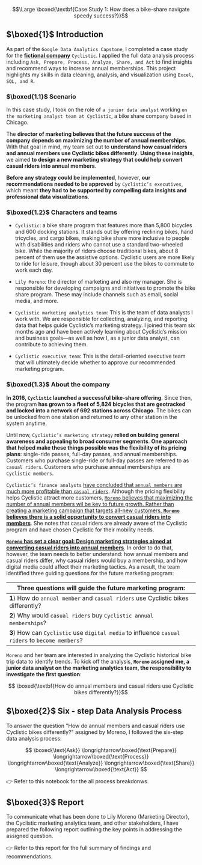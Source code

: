 $$\Large \boxed{\textbf{Case Study 1: How does a bike-share navigate speedy success?}}$$

## $\boxed{1}$ Introduction

As part of the `Google Data Analytics Capstone`, I completed a case study for the <u>**fictional company**</u> `Cyclistic`. I applied the full data analysis process including `Ask, Prepare, Process, Analyze, Share, and Act` to find insights and recommend ways to increase annual memberships. This project highlights my skills in data cleaning, analysis, and visualization using `Excel, SQL, and R`. 

### $\boxed{1.1}$ Scenario


In this case study, I took on the role of `a junior data analyst` working `on the marketing analyst team at Cyclistic`, a bike share company based in Chicago. 

The **director of marketing believes that the future success of the company depends on maximizing the number of annual memberships**. With that goal in mind, my team set out to **understand how casual riders and annual members use Cyclistic bikes differently**. **Using these insights**, we aimed **to design a new marketing strategy that could help convert casual riders into annual members**. 

**Before any strategy could be implemented**, however, **our recommendations needed to be approved** by `Cyclistic’s executives`, which meant **they had to be supported by compelling data insights and professional data visualizations**.

### $\boxed{1.2}$ Characters and teams

- `Cyclistic`: a bike share program that features more than 5,800 bicycles and 600 docking stations. It stands out by offering reclining bikes, hand tricycles, and cargo bikes, making bike share more inclusive to people with disabilities and riders who cannot use a standard two-wheeled bike. While the majority of riders choose traditional bikes, about 8 percent of them use the assistive options. Cyclistic users are more likely to ride for leisure, though about 30 percent use the bikes to commute to work each day.

- `Lily Moreno`: the director of marketing and also my manager. She is responsible for developing campaigns and initiatives to promote the bike share program. These may include channels such as email, social media, and more.

- `Cyclistic marketing analytics team`: This is the team of data analysts I work with. We are responsible for collecting, analyzing, and reporting data that helps guide Cyclistic’s marketing strategy. I joined this team six months ago and have been actively learning about Cyclistic’s mission and business goals—as well as how I, as a junior data analyst, can contribute to achieving them.

- `Cyclistic executive team`: This is the detail-oriented executive team that will ultimately decide whether to approve our recommended marketing program.

### $\boxed{1.3}$ About the company 

**In 2016, `Cyclistic` launched a successful bike-share offering**. Since then, the program **has grown to a fleet of 5,824 bicycles that are geotracked and locked into a network of 692 stations across Chicago**. The bikes can be unlocked from one station and returned to any other station in the system anytime. 

Until now, `Cyclistic’s marketing strategy` **relied on building general awareness and appealing to broad consumer segments**. **One approach that helped make these things possible was the flexibility of its pricing plans**: single-ride passes, full-day passes, and annual memberships. Customers who purchase single-ride or full-day passes are referred to as `casual riders`. Customers who purchase annual memberships are `Cyclistic members`. 

`Cyclistic’s finance analysts` <u> have concluded that `annual members` are much more profitable than `casual riders`</u>. Although the pricing flexibility helps Cyclistic attract more customers, <u>`Moreno` believes that maximizing the number of annual members wil be key to future growth. Rather than creating a marketing campaign that targets all-new customers, **`Moreno` believes there is a solid opportunity to convert casual riders into members**</u>. She notes that casual riders are already aware of the Cyclistic program and have chosen Cyclistic for their mobility needs. 

<u>**`Moreno` has set a clear goal: Design marketing strategies aimed at converting casual riders into annual members**</u>. In order to do that, however, the team needs to better understand: how annual members and casual riders differ, why casual riders would buy a membership, and how digital media could affect their marketing tactics. As a result, the team identified three guiding questions for the future marketing program: 

|**Three questions will guide the future marketing program:**|
  |---|
  |**1**) How do `annual member` and `casual riders` use Cyclistic bikes differently?|
  |**2**) Why would `casual riders` buy `Cyclistic annual memberships`?|
  |**3**) How can `Cyclistic` use `digital media` to influence `casual riders` to `become members`?|

`Moreno` and her team are interested in analyzing the Cyclistic historical bike trip data to identify trends. To kick off the analysis, **`Moreno` assigned me, a junior data analyst on the marketing analytics team, the responsibility to investigate the first question**:

$$ \boxed{\textbf{How do annual members and casual riders use Cyclistic bikes differently?}}$$


## $\boxed{2}$ Six - step Data Analysis Process
To answer the question "How do annual members and casual riders use Cyclistic bikes differently?" assigned by Moreno, I followed the six-step data analysis process:

$$
\boxed{\text{Ask}} \longrightarrow\boxed{\text{Prepare}} \longrightarrow\boxed{\text{Process}} \longrightarrow\boxed{\text{Analyze}} \longrightarrow\boxed{\text{Share}} \longrightarrow\boxed{\text{Act}}
$$

👉 Refer to this notebook for the all process breakdonws.
## $\boxed{3}$ Report
To communicate what has been done to Lily Moreno (Marketing Director), the Cyclistic marketing analytics team, and other stakeholders, I have prepared the following report outlining the key points in addressing the assigned question.

👉 Refer to this report for the full summary of findings and recommendations.




